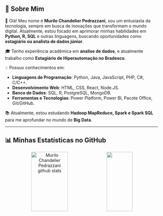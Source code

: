 
## 🚀 Sobre Mim

👋 Olá! Meu nome é **Murilo Chandelier Pedrazzani**, sou um entusiasta da tecnologia, sempre em busca de inovações que transformam o mundo digital. Atualmente, estou focado em aprimorar minhas habilidades em **Python, R, SQL** e outras linguagens, buscando oportunidades como **estagiário ou analista de dados júnior**.

🎓 Tenho experiência acadêmica em **analise de dados**, e atualmente trabalho como **Estagiário de Hiperautomação no Bradesco**.

💡 Possuo conhecimentos em:
- **Linguagens de Programação**:  Python, Java, JavaScript, PHP, C#, C/C++.
- **Desenvolvimento Web**: HTML, CSS, React, Node.JS.
- **Banco de Dados**: SQL, R, PostgreSQL, MongoDB.
- **Ferramentas e Tecnologias**: Power Platform, Power BI, Pacote Office, Git/GitHub.

📚 Atualmente, estou estudando **Hadoop MapReduce, Spark e Spark SQL** para me aprofundar no mundo de **Big Data**.

---

## 📊 Minhas Estatísticas no GitHub

<div align="center">  
  <img width="49%" height="195px" src="https://github-readme-stats.vercel.app/api?username=MuriloPedrazzani&show_icons=true&count_private=true&hide_border=true&title_color=87CEFA&icon_color=87CEFA&text_color=87CEFA&bg_color=0d1117" alt="Murilo Chandelier Pedrazzani github stats"/> 
  <img width="41%" height="195px" src="https://github-readme-stats.vercel.app/api/top-langs/?username=MuriloPedrazzani&layout=compact&hide_border=true&title_color=87CEFA&text_color=87CEFA&bg_color=0d1117" />
</div>
